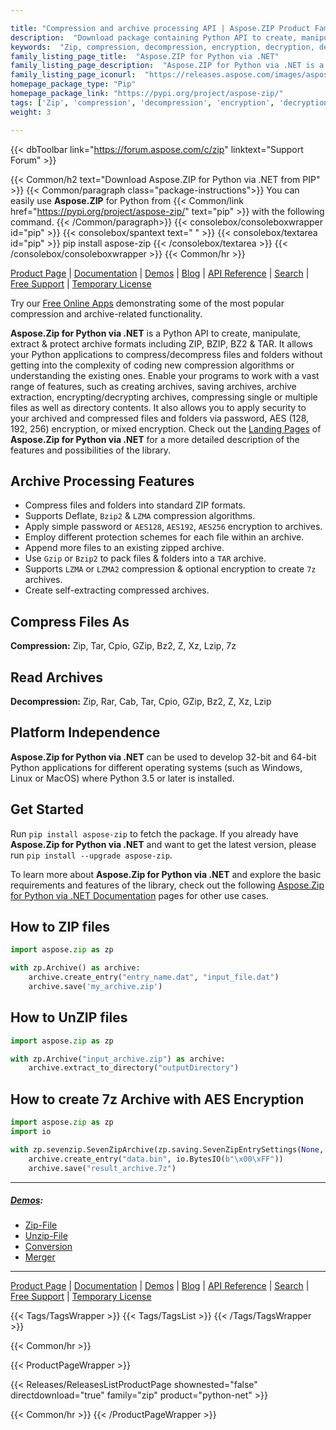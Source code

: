 ```yaml
---

title: "Compression and archive processing API | Aspose.ZIP Product Family"
description:  "Download package containing Python API to create, manipulate, extract and protect many archive file formats. Now are you able to handle ZIP, BZIP, GZIP, 7Z, BZ2, TAR, RAR and other formats directly in your Python applications."
keywords:  "Zip, compression, decompression, encryption, decryption, deflate, sfx, self-extracted, self-extractor, pack, unpack, compress, decompress, encrypt, decrypt, extract, ZipCrypto, bzip2, PPMd, cpio, tar, untar, gnu-tar, shar, gzip, lzip, LZMA, 7z, LZMA2, RAR, RAR4, RAR5, cab, wim, xar, xz, snappy, Z"
family_listing_page_title:  "Aspose.ZIP for Python via .NET"
family_listing_page_description:  "Aspose.ZIP for Python via .NET is a flexible and easy to use Python API that lets you work with many standard archive formats, without going into it's underlying complexity."
family_listing_page_iconurl:  "https://releases.aspose.com/images/aspose/aspose_zip-for-python.svg"
homepage_package_type: "Pip"
homepage_package_link: "https://pypi.org/project/aspose-zip/"
tags: ['Zip', 'compression', 'decompression', 'encryption', 'decryption', 'deflate', 'sfx', 'self-extracted', 'self-extractor', 'pack', 'unpack', 'compress', 'decompress', 'encrypt', 'decrypt', 'extract', 'ZipCrypto', 'bzip2', 'PPMd', 'cpio', 'tar', 'untar', 'gnu-tar', 'shar', 'gzip', 'lzip', 'LZMA', '7z', 'LZMA2', 'RAR', 'RAR4', 'RAR5', 'cab', 'wim', 'xar', 'xz', 'snappy', 'Z']
weight: 3

---
```


{{< dbToolbar link="https://forum.aspose.com/c/zip" linktext="Support Forum" >}}

{{< Common/h2 text="Download Aspose.ZIP for Python via .NET from PIP"  >}}
{{< Common/paragraph class="package-instructions">}}
You can easily use  <b>Aspose.ZIP</b> for Python from  {{< Common/link href="https://pypi.org/project/aspose-zip/" text="pip"  >}} with the following command.
{{< /Common/paragraph>}}
{{< consolebox/consoleboxwrapper id="pip" >}}
       {{< consolebox/spantext text=" " >}}
       {{< consolebox/textarea id="pip" >}} pip install aspose-zip {{< /consolebox/textarea >}}
{{< /consolebox/consoleboxwrapper >}}
{{< Common/hr >}}

<!-- /ProductPageContent-->

[Product Page](https://products.aspose.com/zip/python-net/) | [Documentation](https://docs.aspose.com/zip/python-net/) | [Demos](https://products.aspose.app/zip/family) | [Blog](https://blog.aspose.com/categories/aspose.zip-product-family/) | [API Reference](https://reference.aspose.com/zip/python-net/) | [Search](https://search.aspose.com/) | [Free Support](https://forum.aspose.com/c/zip) | [Temporary License](https://purchase.aspose.com/temporary-license)

Try our [Free Online Apps](https://products.aspose.app/zip/applications) demonstrating some of the most popular compression and archive-related functionality.

**Aspose.Zip for Python via .NET** is a Python API to create, manipulate, extract & protect archive formats including ZIP, BZIP, BZ2 & TAR. It allows your Python applications to compress/decompress files and folders without getting into the complexity of coding new compression algorithms or understanding the existing ones. Enable your programs to work with a vast range of features, such as creating archives, saving archives, archive extraction, encrypting/decrypting archives, compressing single or multiple files as well as directory contents. It also allows you to apply security to your archived and compressed files and folders via password, AES (128, 192, 256) encryption, or mixed encryption.
Check out the [Landing Pages](https://products.aspose.com/zip/python-net/) of **Aspose.Zip for Python via .NET** for a more detailed description of the features and possibilities of the library.

## Archive Processing Features

- Compress files and folders into standard ZIP formats.
- Supports Deflate, ```Bzip2``` & ```LZMA``` compression algorithms.
- Apply simple password or ```AES128```, ```AES192```, ```AES256``` encryption to archives.
- Employ different protection schemes for each file within an archive.
- Append more files to an existing zipped archive.
- Use ```Gzip``` or ```Bzip2``` to pack files & folders into a ```TAR``` archive.
- Supports ```LZMA``` or ```LZMA2``` compression & optional encryption to create ```7z``` archives.
- Create self-extracting compressed archives.

## Compress Files As

**Compression:** Zip, Tar, Cpio, GZip, Bz2, Z, Xz, Lzip, 7z

## Read Archives

**Decompression:** Zip, Rar, Cab, Tar, Cpio, GZip, Bz2, Z, Xz, Lzip

## Platform Independence

**Aspose.Zip for Python via .NET** can be used to develop 32-bit and 64-bit Python applications for different operating systems (such as Windows, Linux or MacOS) where Python 3.5 or later is installed.

## Get Started

Run ```pip install aspose-zip``` to fetch the package. If you already have **Aspose.Zip for Python via .NET** and want to get the latest version, please run ```pip install --upgrade aspose-zip```.

To learn more about **Aspose.Zip for Python via .NET** and explore the basic requirements and features of the library, check out the following [Aspose.Zip for Python via .NET Documentation](https://docs.aspose.com/zip/python-net/) pages for other use cases.

## How to ZIP files

```python
import aspose.zip as zp

with zp.Archive() as archive:
	archive.create_entry("entry_name.dat", "input_file.dat")
	archive.save('my_archive.zip')
```

## How to UnZIP files

```python
import aspose.zip as zp

with zp.Archive("input_archive.zip") as archive:
	archive.extract_to_directory("outputDirectory")

```

## How to create 7z Archive with AES Encryption

```python
import aspose.zip as zp
import io

with zp.sevenzip.SevenZipArchive(zp.saving.SevenZipEntrySettings(None, zp.saving.SevenZipAESEncryptionSettings("p@s$"))) as archive:
	archive.create_entry("data.bin", io.BytesIO(b"\x00\xFF"))
	archive.save("result_archive.7z")
```
------------
##### [Demos](https://products.aspose.app/zip/family):
- [Zip-File](https://products.aspose.app/zip/compression)
- [Unzip-File](https://products.aspose.app/zip/extract)
- [Conversion](https://products.aspose.app/zip/conversion)
- [Merger](https://products.aspose.app/zip/merger)
------------

[Product Page](https://products.aspose.com/zip/python-net/) | [Documentation](https://docs.aspose.com/zip/python-net/) | [Demos](https://products.aspose.app/zip/family) | [Blog](https://blog.aspose.com/categories/aspose.zip-product-family/) | [API Reference](https://reference.aspose.com/zip/python-net/) | [Search](https://search.aspose.com/) | [Free Support](https://forum.aspose.com/c/zip) | [Temporary License](https://purchase.aspose.com/temporary-license)

{{< Tags/TagsWrapper >}}
 {{< Tags/TagsList >}}
{{< /Tags/TagsWrapper >}}

{{< Common/hr >}}

{{< ProductPageWrapper >}}
<!-- ReleasesListProductPage-->
   {{< Releases/ReleasesListProductPage shownested="false"  directdownload="true" family="zip" product="python-net" >}}
<!-- /ReleasesListProductPage-->
{{< Common/hr >}}
{{< /ProductPageWrapper >}}

